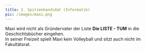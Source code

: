 ```yaml
---
title: 2. Spitzenkandidat (Informatik)
pic: /images/maxi.png
---
```


Maxi wird nicht als Gründervater der Liste **Die LISTE - TUM** in die Geschichtsbücher eingehen.  
In seiner Freizeit spielt Maxi kein Volleyball und sitzt auch nicht im Fakultätsrat.
